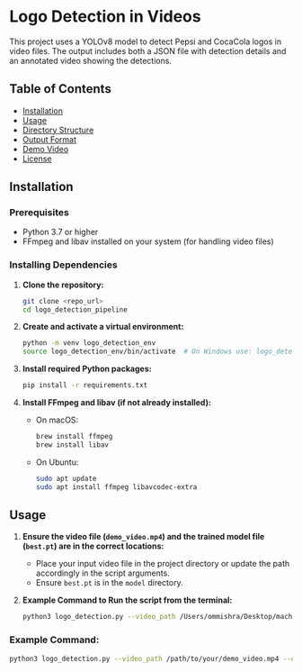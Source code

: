 # Logo Detection in Videos

This project uses a YOLOv8 model to detect Pepsi and CocaCola logos in video files. The output includes both a JSON file with detection details and an annotated video showing the detections.

## Table of Contents

- [Installation](#installation)
- [Usage](#usage)
- [Directory Structure](#directory-structure)
- [Output Format](#output-format)
- [Demo Video](#demo-video)
- [License](#license)

## Installation

### Prerequisites

- Python 3.7 or higher
- FFmpeg and libav installed on your system (for handling video files)

### Installing Dependencies

1. **Clone the repository:**

    ```bash
    git clone <repo_url>
    cd logo_detection_pipeline
    ```

2. **Create and activate a virtual environment:**

    ```bash
    python -m venv logo_detection_env
    source logo_detection_env/bin/activate  # On Windows use: logo_detection_env\Scripts\activate
    ```

3. **Install required Python packages:**

    ```bash
    pip install -r requirements.txt
    ```

4. **Install FFmpeg and libav (if not already installed):**

    - On macOS:

        ```bash
        brew install ffmpeg
        brew install libav
        ```

    - On Ubuntu:

        ```bash
        sudo apt update
        sudo apt install ffmpeg libavcodec-extra
        ```

## Usage

1. **Ensure the video file (`demo_video.mp4`) and the trained model file (`best.pt`) are in the correct locations:**
    - Place your input video file in the project directory or update the path accordingly in the script arguments.
    - Ensure `best.pt` is in the `model` directory.

2. **Example Command to Run the script from the terminal:**

    ```bash
    python3 logo_detection.py --video_path /Users/ommishra/Desktop/machineLearningAssignment/demo_video.mp4 --output_file /Users/ommishra/Desktop/machineLearningAssignment/detections.json --output_video_path /Users/ommishra/Desktop/machineLearningAssignment/annotated_video.mp4
    ```

### Example Command:

```bash
python3 logo_detection.py --video_path /path/to/your/demo_video.mp4 --output_file /path/to/your/detections.json --output_video_path /path/to/your/annotated_video.mp4
